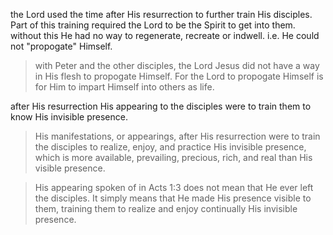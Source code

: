 the Lord used the time after His resurrection to further train His disciples. Part
of this training required the Lord to be the Spirit to get into them. without this
He had no way to regenerate, recreate or indwell. i.e. He could not "propogate"
Himself.

> with Peter and the other disciples, the Lord Jesus did not have a way in His flesh to propogate Himself. For the Lord to propogate Himself is for Him to impart Himself into others as life.

after His resurrection His appearing to the disciples were to train them to know His invisible presence.

> His manifestations, or appearings, after His resurrection were to train the disciples to realize, enjoy, and practice His invisible presence, which is more available, prevailing, precious, rich, and real than His visible presence.

> His appearing spoken of in Acts 1:3 does not mean that He ever left the disciples. It simply means that He made His presence visible to them, training them to realize and enjoy continually His invisible presence.

